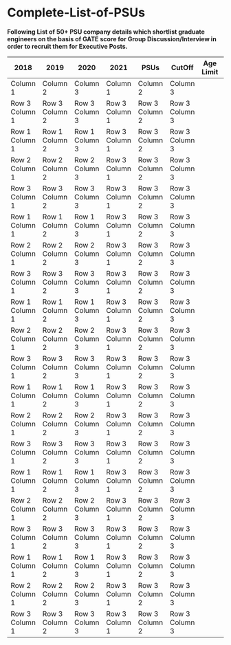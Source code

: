 # Complete-List-of-PSUs

**Following List of 50+ PSU company details which shortlist graduate engineers on the basis of GATE score for Group Discussion/Interview in order to recruit them for Executive Posts.**

| 2018 | 2019 | 2020 | 2021| PSUs | CutOff | Age Limit |  Start Date | End Date | Notification | Branches Allowed | Fees |
| ---- | ---- | ---- | --- | ---- | ------- | -------- | ------------| -------- | ------------ | ---------------- | ---- |
| Column 1 |  Column 2 |  Column 3 |  Column 1 |  Column 2 | Column 3 |
| Row 3 Column 1 | Row 3 Column 2 | Row 3 Column 3 | Row 3 Column 1 | Row 3 Column 2 | Row 3 Column 3 |
| Row 1 Column 1 | Row 1 Column 2 | Row 1 Column 3 | Row 3 Column 1 | Row 3 Column 2 | Row 3 Column 3 |
| Row 2 Column 1 | Row 2 Column 2 | Row 2 Column 3 | Row 3 Column 1 | Row 3 Column 2 | Row 3 Column 3 |
| Row 3 Column 1 | Row 3 Column 2 | Row 3 Column 3 | Row 3 Column 1 | Row 3 Column 2 | Row 3 Column 3 |
| Row 1 Column 1 | Row 1 Column 2 | Row 1 Column 3 | Row 3 Column 1 | Row 3 Column 2 | Row 3 Column 3 |
| Row 2 Column 1 | Row 2 Column 2 | Row 2 Column 3 | Row 3 Column 1 | Row 3 Column 2 | Row 3 Column 3 |
| Row 3 Column 1 | Row 3 Column 2 | Row 3 Column 3 | Row 3 Column 1 | Row 3 Column 2 | Row 3 Column 3 |
| Row 1 Column 1 | Row 1 Column 2 | Row 1 Column 3 | Row 3 Column 1 | Row 3 Column 2 | Row 3 Column 3 |
| Row 2 Column 1 | Row 2 Column 2 | Row 2 Column 3 | Row 3 Column 1 | Row 3 Column 2 | Row 3 Column 3 |
| Row 3 Column 1 | Row 3 Column 2 | Row 3 Column 3 | Row 3 Column 1 | Row 3 Column 2 | Row 3 Column 3 |
| Row 1 Column 1 | Row 1 Column 2 | Row 1 Column 3 | Row 3 Column 1 | Row 3 Column 2 | Row 3 Column 3 |
| Row 2 Column 1 | Row 2 Column 2 | Row 2 Column 3 | Row 3 Column 1 | Row 3 Column 2 | Row 3 Column 3 |
| Row 3 Column 1 | Row 3 Column 2 | Row 3 Column 3 | Row 3 Column 1 | Row 3 Column 2 | Row 3 Column 3 |
| Row 1 Column 1 | Row 1 Column 2 | Row 1 Column 3 | Row 3 Column 1 | Row 3 Column 2 | Row 3 Column 3 |
| Row 2 Column 1 | Row 2 Column 2 | Row 2 Column 3 | Row 3 Column 1 | Row 3 Column 2 | Row 3 Column 3 |
| Row 3 Column 1 | Row 3 Column 2 | Row 3 Column 3 | Row 3 Column 1 | Row 3 Column 2 | Row 3 Column 3 |
| Row 1 Column 1 | Row 1 Column 2 | Row 1 Column 3 | Row 3 Column 1 | Row 3 Column 2 | Row 3 Column 3 |
| Row 2 Column 1 | Row 2 Column 2 | Row 2 Column 3 | Row 3 Column 1 | Row 3 Column 2 | Row 3 Column 3 |
| Row 3 Column 1 | Row 3 Column 2 | Row 3 Column 3 | Row 3 Column 1 | Row 3 Column 2 | Row 3 Column 3 |
